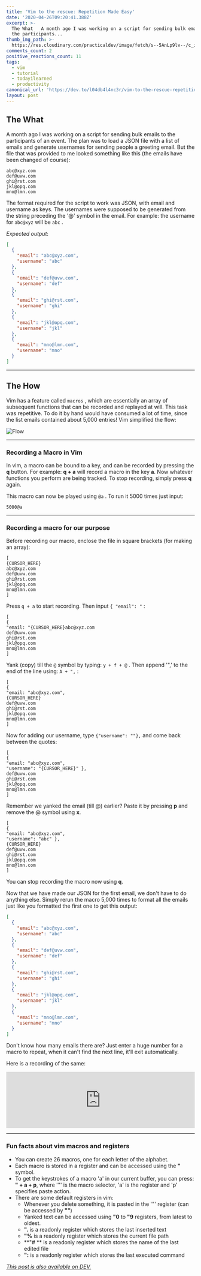 ```yaml
---
title: 'Vim to the rescue: Repetition Made Easy'
date: '2020-04-26T09:20:41.388Z'
excerpt: >-
  The What   A month ago I was working on a script for sending bulk emails to
  the participants...
thumb_img_path: >-
  https://res.cloudinary.com/practicaldev/image/fetch/s--5AnLp9lv--/c_imagga_scale,f_auto,fl_progressive,h_420,q_auto,w_1000/https://dev-to-uploads.s3.amazonaws.com/i/r7lfku98sagh61j9vfl5.png
comments_count: 2
positive_reactions_count: 11
tags:
  - vim
  - tutorial
  - todayilearned
  - productivity
canonical_url: 'https://dev.to/l04db4l4nc3r/vim-to-the-rescue-repetition-made-easy-a8c'
layout: post
---
```

## The What

A month ago I was working on a script for sending bulk emails to the participants of an event. The plan was to load a JSON file with a list of emails and generate usernames for sending people a greeting email. But the file that was provided to me looked something like this (the emails have been changed of course):


```
abc@xyz.com
def@uvw.com
ghi@rst.com
jkl@opq.com
mno@lmn.com
```


The format required for the script to work was JSON, with email and username as keys. The usernames were supposed to be generated from the string preceding the '@' symbol in the email. For example: the username for 
`abc@xyz`
 will be 
`abc`
.

*Expected output*: 


```json
[
  {
    "email": "abc@xyz.com",
    "username": "abc"
  },
  {
    "email": "def@uvw.com",
    "username": "def"
  },
  {
    "email": "ghi@rst.com",
    "username": "ghi"
  },
  {
    "email": "jkl@opq.com",
    "username": "jkl"
  },
  {
    "email": "mno@lmn.com",
    "username": "mno"
  }
]
```


---

## The How

Vim has a feature called 
`macros`
, which are essentially an array of subsequent functions that can be recorded and replayed at will. This task was repetitive. To do it by hand would have consumed a lot of time, since the list emails contained about 5,000 entries! Vim simplified the flow:

![Flow](https://dev-to-uploads.s3.amazonaws.com/i/g2xq9kc3fgda8mz3qmt8.png)

---

### Recording a Macro in Vim

In vim, a macro can be bound to a key, and can be recorded by pressing the **q** button. For example: **q + a** will record a macro in the key **a**. Now whatever functions you perform are being tracked. To stop recording, simply press **q** again.

This macro can now be played using 
`@a`
. To run it 5000 times just input:


```vim
5000@a
```


---

### Recording a macro for our purpose

Before recording our macro, enclose the file in square brackets (for making an array):


```
[
{CURSOR_HERE}
abc@xyz.com
def@uvw.com
ghi@rst.com
jkl@opq.com
mno@lmn.com
]
```


Press 
`q + a`
 to start recording. Then input 
`{ "email": "`
:


```
[
{
"email: "{CURSOR_HERE}abc@xyz.com
def@uvw.com
ghi@rst.com
jkl@opq.com
mno@lmn.com
]
```


Yank (copy) till the 
`@`
 symbol by typing: 
`y + f + @`
. Then append '",' to the end of the line using: 
`A + ",`
:


```
[
{
"email: "abc@xyz.com",
{CURSOR_HERE}
def@uvw.com
ghi@rst.com
jkl@opq.com
mno@lmn.com
]
```


Now for adding our username, type 
`{"username": ""},`
 and come back between the quotes:


```
[
{
"email: "abc@xyz.com",
"username": "{CURSOR_HERE}" },
def@uvw.com
ghi@rst.com
jkl@opq.com
mno@lmn.com
]
```


Remember we yanked the email (till @) earlier? Paste it by pressing **p** and remove the @ symbol using **x**. 


```
[
{
"email: "abc@xyz.com",
"username": "abc" },
{CURSOR_HERE}
def@uvw.com
ghi@rst.com
jkl@opq.com
mno@lmn.com
]
```


You can stop recording the macro now using **q**.

Now that we have made our JSON for the first email, we don't have to do anything else. Simply rerun the macro 5,000 times to format all the emails just like you formatted the first one to get this output:


```json
[
  {
    "email": "abc@xyz.com",
    "username": "abc"
  },
  {
    "email": "def@uvw.com",
    "username": "def"
  },
  {
    "email": "ghi@rst.com",
    "username": "ghi"
  },
  {
    "email": "jkl@opq.com",
    "username": "jkl"
  },
  {
    "email": "mno@lmn.com",
    "username": "mno"
  }
]
```


Don't know how many emails there are? Just enter a huge number for a macro to repeat, when it can't find the next line, it'll exit automatically. 

Here is a recording of the same:


<iframe class="liquidTag" src="https://dev.to/embed/youtube?args=FU8X60HZhSQ" style="border: 0; width: 100%;"></iframe>


---

### Fun facts about vim macros and registers

* You can create 26 macros, one for each letter of the alphabet.
* Each macro is stored in a register and can be accessed using the **"** symbol.
* To get the keystrokes of a macro 'a' in our current buffer, you can press: **" + a + p**, where '"' is the macro selector, 'a' is the register and 'p' specifies paste action.
* There are some default registers in vim:
  * Whenever you delete something, it is pasted in the '"' register (can be accessed by **""**)
  * Yanked text can be accessed using **"0** to **"9** registers, from latest to oldest.
  * **".** is a readonly register which stores the last inserted text
  * **"%** is a readonly register which stores the current file path
  * **"# ** is a readonly register which stores the name of the last edited file
  * **":** is a readonly register which stores the last executed command

*[This post is also available on DEV.](https://dev.to/l04db4l4nc3r/vim-to-the-rescue-repetition-made-easy-a8c)*


<script>
const parent = document.getElementsByTagName('head')[0];
const script = document.createElement('script');
script.type = 'text/javascript';
script.src = 'https://cdnjs.cloudflare.com/ajax/libs/iframe-resizer/4.1.1/iframeResizer.min.js';
script.charset = 'utf-8';
script.onload = function() {
    window.iFrameResize({}, '.liquidTag');
};
parent.appendChild(script);
</script>    
